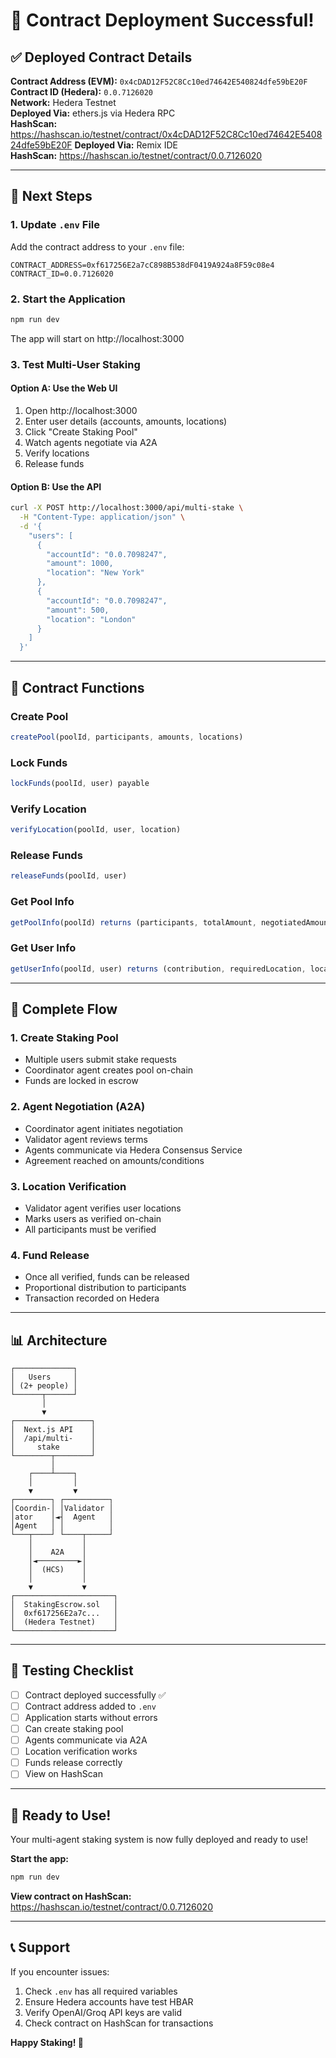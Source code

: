 # 🎉 Contract Deployment Successful!

## ✅ Deployed Contract Details

**Contract Address (EVM):** `0x4cDAD12F52C8Cc10ed74642E540824dfe59bE20F`  
**Contract ID (Hedera):** `0.0.7126020`  
**Network:** Hedera Testnet  
**Deployed Via:** ethers.js via Hedera RPC  
**HashScan:** https://hashscan.io/testnet/contract/0x4cDAD12F52C8Cc10ed74642E540824dfe59bE20F
**Deployed Via:** Remix IDE  
**HashScan:** https://hashscan.io/testnet/contract/0.0.7126020

---

## 📝 Next Steps

### 1. Update `.env` File

Add the contract address to your `.env` file:

```env
CONTRACT_ADDRESS=0xf617256E2a7cC898B538dF0419A924a8F59c08e4
CONTRACT_ID=0.0.7126020
```

### 2. Start the Application

```bash
npm run dev
```

The app will start on http://localhost:3000

### 3. Test Multi-User Staking

#### Option A: Use the Web UI
1. Open http://localhost:3000
2. Enter user details (accounts, amounts, locations)
3. Click "Create Staking Pool"
4. Watch agents negotiate via A2A
5. Verify locations
6. Release funds

#### Option B: Use the API

```bash
curl -X POST http://localhost:3000/api/multi-stake \
  -H "Content-Type: application/json" \
  -d '{
    "users": [
      {
        "accountId": "0.0.7098247",
        "amount": 1000,
        "location": "New York"
      },
      {
        "accountId": "0.0.7098247",
        "amount": 500,
        "location": "London"
      }
    ]
  }'
```

---

## 🔧 Contract Functions

### Create Pool
```javascript
createPool(poolId, participants, amounts, locations)
```

### Lock Funds
```javascript
lockFunds(poolId, user) payable
```

### Verify Location
```javascript
verifyLocation(poolId, user, location)
```

### Release Funds
```javascript
releaseFunds(poolId, user)
```

### Get Pool Info
```javascript
getPoolInfo(poolId) returns (participants, totalAmount, negotiatedAmount, isActive, isReleased)
```

### Get User Info
```javascript
getUserInfo(poolId, user) returns (contribution, requiredLocation, locationVerified)
```

---

## 🎯 Complete Flow

### 1. **Create Staking Pool**
- Multiple users submit stake requests
- Coordinator agent creates pool on-chain
- Funds are locked in escrow

### 2. **Agent Negotiation (A2A)**
- Coordinator agent initiates negotiation
- Validator agent reviews terms
- Agents communicate via Hedera Consensus Service
- Agreement reached on amounts/conditions

### 3. **Location Verification**
- Validator agent verifies user locations
- Marks users as verified on-chain
- All participants must be verified

### 4. **Fund Release**
- Once all verified, funds can be released
- Proportional distribution to participants
- Transaction recorded on Hedera

---

## 📊 Architecture

```
┌─────────────┐
│   Users     │
│ (2+ people) │
└──────┬──────┘
       │
       ▼
┌─────────────────┐
│  Next.js API    │
│  /api/multi-    │
│     stake       │
└────────┬────────┘
         │
    ┌────┴────┐
    │         │
    ▼         ▼
┌────────┐ ┌──────────┐
│Coordin-│ │Validator │
│ator    │◄┤  Agent   │
│Agent   │ │          │
└───┬────┘ └────┬─────┘
    │           │
    │    A2A    │
    │◄─────────►│
    │  (HCS)    │
    │           │
    ▼           ▼
┌──────────────────────┐
│  StakingEscrow.sol   │
│  0xf617256E2a7c...   │
│  (Hedera Testnet)    │
└──────────────────────┘
```

---

## 🧪 Testing Checklist

- [ ] Contract deployed successfully ✅
- [ ] Contract address added to `.env`
- [ ] Application starts without errors
- [ ] Can create staking pool
- [ ] Agents communicate via A2A
- [ ] Location verification works
- [ ] Funds release correctly
- [ ] View on HashScan

---

## 🚀 Ready to Use!

Your multi-agent staking system is now fully deployed and ready to use!

**Start the app:**
```bash
npm run dev
```

**View contract on HashScan:**
https://hashscan.io/testnet/contract/0.0.7126020

---

## 📞 Support

If you encounter issues:
1. Check `.env` has all required variables
2. Ensure Hedera accounts have test HBAR
3. Verify OpenAI/Groq API keys are valid
4. Check contract on HashScan for transactions

**Happy Staking! 🎉**
